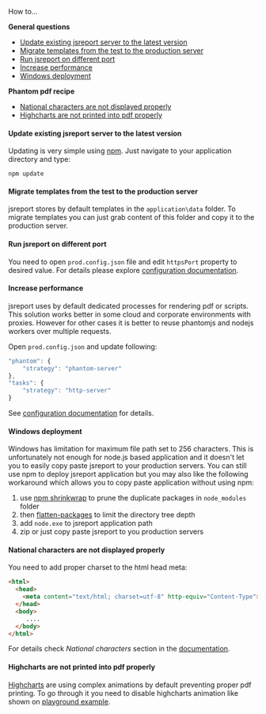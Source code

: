 How to...

**General questions**
- [Update existing jsreport server to the latest version](#update-server)    
- [Migrate templates from the test to the production server](#migrate-templates)    
- [Run jsreport on different port](#port-config)
- [Increase performance](#performance)    
- [Windows deployment](#windows-deployment)    

**Phantom pdf recipe**
- [National characters are not displayed properly](#national-characters)    
- [Highcharts are not printed into pdf properly](#highcharts)    


#### <a name="update-server"></a>Update existing jsreport server to the latest version

Updating is very simple using [npm](https://www.npmjs.com/). Just navigate to your application directory and type:

`npm update`

#### <a name="migrate-templates"></a>Migrate templates from the test to the production server

jsreport stores by default templates in the `application\data` folder. To migrate templates you can just grab content of this folder and copy it to the production server.

#### <a name="port-config"></a>Run jsreport on different port

You need to open `prod.config.json` file and edit `httpsPort` property to desired value. For details please explore [configuration documentation](/learn/configuration).

#### <a name="performance"></a>Increase performance

jsreport uses by default dedicated processes for rendering pdf or scripts.  This solution works better in some cloud and corporate environments with proxies. However for other cases it is better to reuse phantomjs and nodejs workers over multiple requests.

Open `prod.config.json` and update following:

```js
"phantom": {     
	"strategy": "phantom-server"
},
"tasks": {       
	"strategy": "http-server"
}
```

See [configuration documentation](/learn/configuration) for details.

#### <a name="windows-deployment"></a>Windows deployment

Windows has limitation for maximum file path set to 256 characters. This is unfortunately not enough for node.js based application and it doesn't let you to easily copy paste jsreport to your production servers.  You can still use npm to deploy jsreport application but you may also like the following workaround which allows you to copy paste application without using npm:

1. use [npm shrinkwrap](https://docs.npmjs.com/cli/shrinkwrap) to prune the duplicate packages in `node_modules` folder
2. then [flatten-packages](https://www.npmjs.com/package/flatten-packages) to limit the directory tree depth
3. add `node.exe` to jsreport application path
4. zip or just copy paste jsreport to you production servers

#### <a name="national-characters"></a>National characters are not displayed properly

You need to add proper charset to the html head meta:
```html
<html>
  <head>
    <meta content="text/html; charset=utf-8" http-equiv="Content-Type">
  </head>
  <body>
     ....
  </body>
</html>
```

For details check *National characters* section in the [documentation](/learn/phantom-pdf).

#### <a name="highcharts"></a>Highcharts are not printed into pdf properly

[Highcharts](http://www.highcharts.com/) are using complex animations by default preventing proper pdf printing. To go through it you need to disable highcharts animation like shown on [playground example](https://playground.jsreport.net/#playground/e77zeliQO/2).

